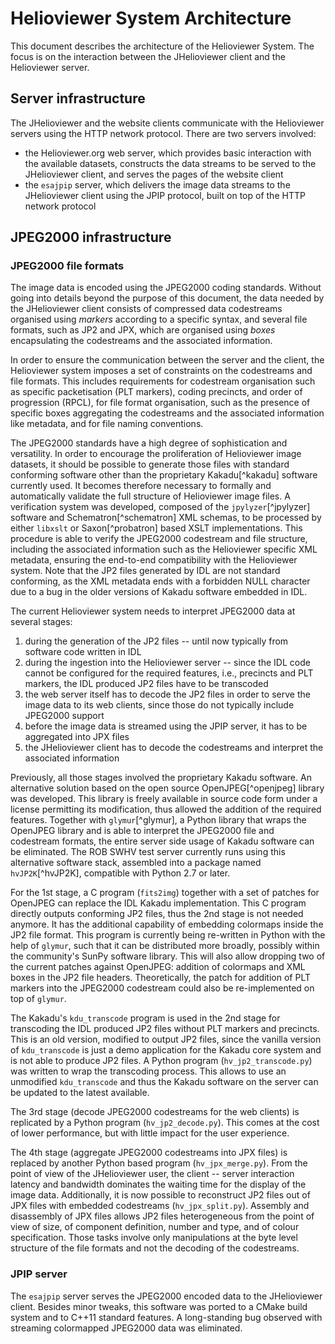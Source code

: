 # Helioviewer System Architecture

This document describes the architecture of the Helioviewer System. The focus is on the interaction between the JHelioviewer client and the Helioviewer server.

## Server infrastructure ##

The JHelioviewer and the website clients communicate with the Helioviewer servers using the HTTP network protocol. There are two servers involved:

* the Helioviewer.org web server, which provides basic interaction with the available datasets, constructs the data streams to be served to the JHelioviewer client, and serves the pages of the website client
* the `esajpip` server, which delivers the image data streams to the JHelioviewer client using the JPIP protocol, built on top of the HTTP network protocol

## JPEG2000 infrastructure ##

### JPEG2000 file formats ###
The image data is encoded using the JPEG2000 coding standards. Without going into details beyond the purpose of this document, the data needed by the JHelioviewer client consists of compressed data codestreams organised using *markers* according to a specific syntax, and several file formats, such as JP2 and JPX, which are organised using *boxes* encapsulating the codestreams and the associated information.

In order to ensure the communication between the server and the client, the Helioviewer system imposes a set of constraints on the codestreams and file formats. This includes requirements for codestream organisation such as specific packetisation (PLT markers), coding precincts, and order of progression (RPCL), for file format organisation, such as the presence of specific boxes aggregating the codestreams and the associated information like metadata, and for file naming conventions.

<!-- \hspace{0pt} -->
The JPEG2000 standards have a high degree of sophistication and versatility. In order to encourage the proliferation of Helioviewer image datasets, it should be possible to generate those files with standard conforming software other than the proprietary Kakadu[^kakadu] software currently used. It becomes therefore necessary to formally and automatically validate the full structure of Helioviewer image files. A verification system was developed, composed of the `jpylyzer`[^jpylyzer] software and Schematron[^schematron] XML schemas, to be processed by either `libxslt` or Saxon[^probatron] based XSLT implementations. This procedure is able to verify the JPEG2000 codestream and file structure, including the associated information such as the Helioviewer specific XML metadata, ensuring the end-to-end compatibility with the Helioviewer system. Note that the JP2 files generated by IDL are not standard conforming, as the XML metadata ends with a forbidden NULL character due to a bug in the older versions of Kakadu software embedded in IDL.

<!-- \hspace{0pt} -->
The current Helioviewer system needs to interpret JPEG2000 data at several stages:

1. during the generation of the JP2 files -- until now typically from software code written in IDL
1. during the ingestion into the Helioviewer server -- since the IDL code cannot be configured for the required features, i.e., precincts and PLT markers, the IDL produced JP2 files have to be transcoded
1. the web server itself has to decode the JP2 files in order to serve the image data to its web clients, since those do not typically include JPEG2000 support
1. before the image data is streamed using the JPIP server, it has to be aggregated into JPX files
1. the JHelioviewer client has to decode the codestreams and interpret the associated information

Previously, all those stages involved the proprietary Kakadu software. An alternative solution based on the open source OpenJPEG[^openjpeg] library was developed. This library is freely available in source code form under a license permitting its modification, thus allowed the addition of the required features. Together with `glymur`[^glymur], a Python library that wraps the OpenJPEG library and is able to interpret the JPEG2000 file and codestream formats, the entire server side usage of Kakadu software can be eliminated. The ROB SWHV test server currently runs using this alternative software stack, assembled into a package named `hvJP2K`[^hvJP2K], compatible with Python 2.7 or later.

<!-- \hspace{0pt} -->
For the 1st stage, a C program (`fits2img`) together with a set of patches for OpenJPEG can replace the IDL Kakadu implementation. This C program directly outputs conforming JP2 files, thus the 2nd stage is not needed anymore. It has the additional capability of embedding colormaps inside the JP2 file format. This program is currently being re-written in Python with the help of `glymur`, such that it can be distributed more broadly, possibly within the community's SunPy software library. This will also allow dropping two of the current patches against OpenJPEG: addition of colormaps and XML boxes in the JP2 file headers. Theoretically, the patch for addition of PLT markers into the JPEG2000 codestream could also be re-implemented on top of `glymur`.

The Kakadu's `kdu_transcode` program is used in the 2nd stage for transcoding the IDL produced JP2 files without PLT markers and precincts. This is an old version, modified to output JP2 files, since the vanilla version of `kdu_transcode` is just a demo application for the Kakadu core system and is not able to produce JP2 files. A Python program (`hv_jp2_transcode.py`) was written to wrap the transcoding process. This allows to use an unmodified `kdu_transcode` and thus the Kakadu software on the server can be updated to the latest available.

The 3rd stage (decode JPEG2000 codestreams for the web clients) is replicated by a Python program (`hv_jp2_decode.py`). This comes at the cost of lower performance, but with little impact for the user experience.

The 4th stage (aggregate JPEG2000 codestreams into JPX files) is replaced by another Python based program (`hv_jpx_merge.py`). From the point of view of the JHelioviewer user, the client -- server interaction latency and bandwidth dominates the waiting time for the display of the image data. Additionally, it is now possible to reconstruct JP2 files out of JPX files with embedded codestreams (`hv_jpx_split.py`). Assembly and disassembly of JPX files allows JP2 files heterogeneous from the point of view of size, of component definition, number and type, and of colour specification. Those tasks involve only manipulations at the byte level structure of the file formats and not the decoding of the codestreams.

### JPIP server ###
The `esajpip` server serves the JPEG2000 encoded data to the JHelioviewer client. Besides minor tweaks, this software was ported to a CMake build system and to C++11 standard features. A long-standing bug observed with streaming colormapped JPEG2000 data was eliminated.
